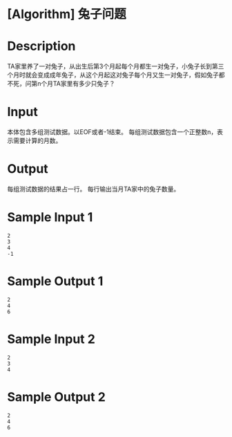 # [Algorithm] 兔子问题

# Description
TA家里养了一对兔子，从出生后第3个月起每个月都生一对兔子，小兔子长到第三个月时就会变成成年兔子，从这个月起这对兔子每个月又生一对兔子，假如兔子都不死，问第n个月TA家里有多少只兔子？
# Input
本体包含多组测试数据。以EOF或者-1结束。
每组测试数据包含一个正整数n，表示需要计算的月数。
# Output
每组测试数据的结果占一行。
每行输出当月TA家中的兔子数量。
# Sample Input 1
```
2
3
4
-1

```

# Sample Output 1
```
2
4
6

```

# Sample Input 2
```
2
3
4

```

# Sample Output 2
```
2
4
6

```